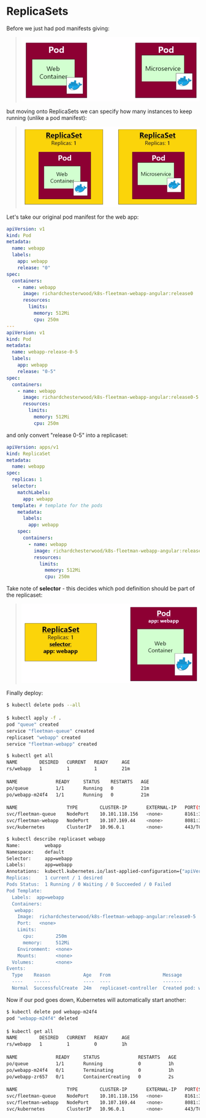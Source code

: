 # ReplicaSets

Before we just had pod manifests giving:

> ![Pods](images/pods.png)

but moving onto ReplicaSets we can specify how many instances to keep running (unlike a pod manifest):

> ![Replicasets](images/replicasets.png)

Let's take our original pod manifest for the web app:

```yaml
apiVersion: v1
kind: Pod
metadata:
  name: webapp
  labels:
    app: webapp
    release: "0"
spec:
  containers:
    - name: webapp
      image: richardchesterwood/k8s-fleetman-webapp-angular:release0
      resources:
        limits:
          memory: 512Mi
          cpu: 250m
---
apiVersion: v1
kind: Pod
metadata:
  name: webapp-release-0-5
  labels:
    app: webapp
    release: "0-5"
spec:
  containers:
    - name: webapp
      image: richardchesterwood/k8s-fleetman-webapp-angular:release0-5
      resources:
        limits:
          memory: 512Mi
          cpu: 250m          
```

and only convert "release 0-5" into a replicaset:

```yaml
apiVersion: apps/v1
kind: ReplicaSet
metadata:
  name: webapp
spec:
  replicas: 1
  selector:
    matchLabels:
      app: webapp
  template: # template for the pods
    metadata:
      labels:
        app: webapp
    spec:
      containers:
        - name: webapp
          image: richardchesterwood/k8s-fleetman-webapp-angular:release0-5
          resources:
            limits:
              memory: 512Mi
              cpu: 250m
```

Take note of **selector** - this decides which pod definition should be part of the replicaset:

> ![Selector](images/selector.png)

Finally deploy:

```bash
$ kubectl delete pods --all

$ kubectl apply -f .
pod "queue" created
service "fleetman-queue" created
replicaset "webapp" created
service "fleetman-webapp" created
```

```bash
$ kubectl get all
NAME        DESIRED   CURRENT   READY     AGE
rs/webapp   1         1         1         21m

NAME              READY     STATUS    RESTARTS   AGE
po/queue          1/1       Running   0          21m
po/webapp-m24f4   1/1       Running   0          21m

NAME                  TYPE        CLUSTER-IP       EXTERNAL-IP   PORT(S)          AGE
svc/fleetman-queue    NodePort    10.101.118.156   <none>        8161:30010/TCP   21m
svc/fleetman-webapp   NodePort    10.107.169.44    <none>        8081:30080/TCP   21m
svc/kubernetes        ClusterIP   10.96.0.1        <none>        443/TCP          2d
```

```bash
$ kubectl describe replicaset webapp
Name:         webapp
Namespace:    default
Selector:     app=webapp
Labels:       app=webapp
Annotations:  kubectl.kubernetes.io/last-applied-configuration={"apiVersion":"apps/v1","kind":"ReplicaSet","metadata":{"annotations":{},"name":"webapp","namespace":"default"},"spec":{"replicas":1,"selector":{"match...
Replicas:     1 current / 1 desired
Pods Status:  1 Running / 0 Waiting / 0 Succeeded / 0 Failed
Pod Template:
  Labels:  app=webapp
  Containers:
   webapp:
    Image:  richardchesterwood/k8s-fleetman-webapp-angular:release0-5
    Port:   <none>
    Limits:
      cpu:        250m
      memory:     512Mi
    Environment:  <none>
    Mounts:       <none>
  Volumes:        <none>
Events:
  Type    Reason            Age   From                   Message
  ----    ------            ----  ----                   -------
  Normal  SuccessfulCreate  24m   replicaset-controller  Created pod: webapp-m24f4
```

Now if our pod goes down, Kubernetes will automatically start another:

```bash
$ kubectl delete pod webapp-m24f4
pod "webapp-m24f4" deleted

$ kubectl get all
NAME        DESIRED   CURRENT   READY     AGE
rs/webapp   1         1         0         1h

NAME              READY     STATUS              RESTARTS   AGE
po/queue          1/1       Running             0          1h
po/webapp-m24f4   0/1       Terminating         0          1h
po/webapp-zr657   0/1       ContainerCreating   0          2s

NAME                  TYPE        CLUSTER-IP       EXTERNAL-IP   PORT(S)          AGE
svc/fleetman-queue    NodePort    10.101.118.156   <none>        8161:30010/TCP   1h
svc/fleetman-webapp   NodePort    10.107.169.44    <none>        8081:30080/TCP   1h
svc/kubernetes        ClusterIP   10.96.0.1        <none>        443/TCP          2d
```

